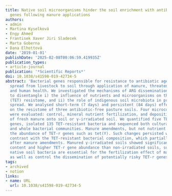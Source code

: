 ```yaml
---
title: Native soil microorganisms hinder the soil enrichment with antibiotic resistance
  genes following manure applications
authors:
- admin
- Martina Kyselková
- Engy Ahmed
- Frantisek Xaver Jiri Sladecek
- Marta Goberna
- Dana Elhottová
date: '2019-01-01'
publishDate: '2025-02-08T00:06:59.419935Z'
publication_types:
- article-journal
publication: '*Scientific Reports*'
doi: 10.1038/s41598-019-42734-5
abstract: 'Bacterial genes responsible for resistance to antibiotic agents (ARG) are
  spread from livestock to soil through application of manure, threatening environmental
  and human health. We investigated the mechanisms of ARG dissemination and persistence
  to disentangle i) the influence of nutrients and microorganisms on the soil tetracycline
  (TET) resistome, and ii) the role of indigenous soil microbiota in preventing ARG
  spread. We analysed short-term (7 days) and persistent (84 days) effects of manure
  on the resistome of three antibiotic-free pasture soils. Four microcosm treatments
  were evaluated: control, mineral nutrient fertilization, and deposition of a layer
  of fresh manure onto soil or γ-irradiated soil. We quantified five TET-resistance
  genes, isolated 135 TET-resistant bacteria and sequenced both culturable TET-resistant
  and whole bacterial communities. Manure amendments, but not nutrient addition, increased
  the abundance of TET-r genes such as tet(Y). Such changes persisted with time, in
  contrast with the TET-resistant bacterial composition, which partially recovered
  after manure amendments. Manured γ-irradiated soils showed significantly lower nutrient
  content and higher TET-r gene abundance than non-irradiated soils, suggesting that
  native soil bacteria are essential for the fertilization effect of manure on soil
  as well as control the dissemination of potentially risky TET-r genes.'
tags:
- archived
- notion
links:
- name: URL
  url: 10.1038/s41598-019-42734-5
---
```

